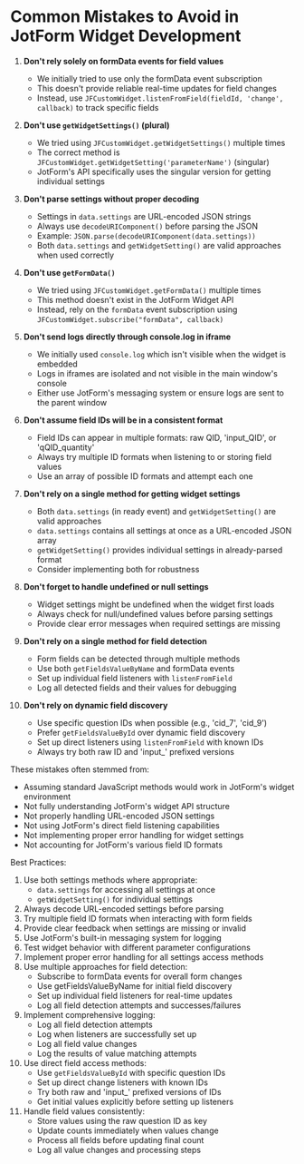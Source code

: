 # Common Mistakes to Avoid in JotForm Widget Development

1. **Don't rely solely on formData events for field values**
   - We initially tried to use only the formData event subscription
   - This doesn't provide reliable real-time updates for field changes
   - Instead, use `JFCustomWidget.listenFromField(fieldId, 'change', callback)` to track specific fields

2. **Don't use `getWidgetSettings()` (plural)**
   - We tried using `JFCustomWidget.getWidgetSettings()` multiple times
   - The correct method is `JFCustomWidget.getWidgetSetting('parameterName')` (singular)
   - JotForm's API specifically uses the singular version for getting individual settings

3. **Don't parse settings without proper decoding**
   - Settings in `data.settings` are URL-encoded JSON strings
   - Always use `decodeURIComponent()` before parsing the JSON
   - Example: `JSON.parse(decodeURIComponent(data.settings))`
   - Both `data.settings` and `getWidgetSetting()` are valid approaches when used correctly

4. **Don't use `getFormData()`**
   - We tried using `JFCustomWidget.getFormData()` multiple times
   - This method doesn't exist in the JotForm Widget API
   - Instead, rely on the `formData` event subscription using `JFCustomWidget.subscribe("formData", callback)`

5. **Don't send logs directly through console.log in iframe**
   - We initially used `console.log` which isn't visible when the widget is embedded
   - Logs in iframes are isolated and not visible in the main window's console
   - Either use JotForm's messaging system or ensure logs are sent to the parent window

6. **Don't assume field IDs will be in a consistent format**
   - Field IDs can appear in multiple formats: raw QID, 'input_QID', or 'qQID_quantity'
   - Always try multiple ID formats when listening to or storing field values
   - Use an array of possible ID formats and attempt each one

7. **Don't rely on a single method for getting widget settings**
   - Both `data.settings` (in ready event) and `getWidgetSetting()` are valid approaches
   - `data.settings` contains all settings at once as a URL-encoded JSON array
   - `getWidgetSetting()` provides individual settings in already-parsed format
   - Consider implementing both for robustness

8. **Don't forget to handle undefined or null settings**
   - Widget settings might be undefined when the widget first loads
   - Always check for null/undefined values before parsing settings
   - Provide clear error messages when required settings are missing

9. **Don't rely on a single method for field detection**
   - Form fields can be detected through multiple methods
   - Use both `getFieldsValueByName` and formData events
   - Set up individual field listeners with `listenFromField`
   - Log all detected fields and their values for debugging

10. **Don't rely on dynamic field discovery**
    - Use specific question IDs when possible (e.g., 'cid_7', 'cid_9')
    - Prefer `getFieldsValueById` over dynamic field discovery
    - Set up direct listeners using `listenFromField` with known IDs
    - Always try both raw ID and 'input_' prefixed versions

These mistakes often stemmed from:
- Assuming standard JavaScript methods would work in JotForm's widget environment
- Not fully understanding JotForm's widget API structure
- Not properly handling URL-encoded JSON settings
- Not using JotForm's direct field listening capabilities
- Not implementing proper error handling for widget settings
- Not accounting for JotForm's various field ID formats

Best Practices:
1. Use both settings methods where appropriate:
   - `data.settings` for accessing all settings at once
   - `getWidgetSetting()` for individual settings
2. Always decode URL-encoded settings before parsing
3. Try multiple field ID formats when interacting with form fields
4. Provide clear feedback when settings are missing or invalid
5. Use JotForm's built-in messaging system for logging
6. Test widget behavior with different parameter configurations
7. Implement proper error handling for all settings access methods
8. Use multiple approaches for field detection:
   - Subscribe to formData events for overall form changes
   - Use getFieldsValueByName for initial field discovery
   - Set up individual field listeners for real-time updates
   - Log all field detection attempts and successes/failures
9. Implement comprehensive logging:
   - Log all field detection attempts
   - Log when listeners are successfully set up
   - Log all field value changes
   - Log the results of value matching attempts
8. Use direct field access methods:
   - Use `getFieldsValueById` with specific question IDs
   - Set up direct change listeners with known IDs
   - Try both raw and 'input_' prefixed versions of IDs
   - Get initial values explicitly before setting up listeners
9. Handle field values consistently:
   - Store values using the raw question ID as key
   - Update counts immediately when values change
   - Process all fields before updating final count
   - Log all value changes and processing steps
